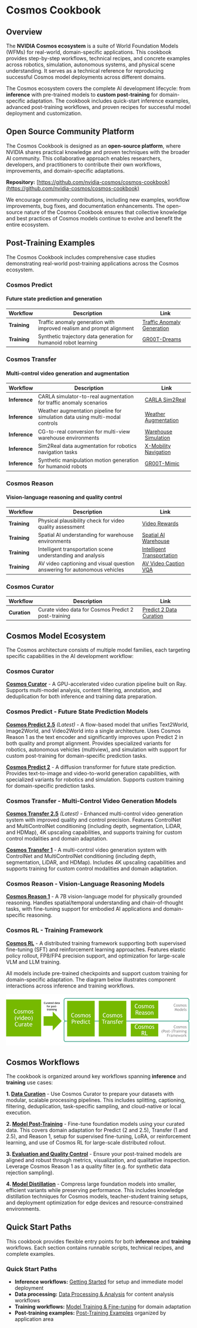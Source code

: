 # Cosmos Cookbook

## Overview

The **NVIDIA Cosmos ecosystem** is a suite of World Foundation Models (WFMs) for real-world, domain-specific applications. This cookbook provides step-by-step workflows, technical recipes, and concrete examples across robotics, simulation, autonomous systems, and physical scene understanding. It serves as a technical reference for reproducing successful Cosmos model deployments across different domains.

The Cosmos ecosystem covers the complete AI development lifecycle: from **inference** with pre-trained models to **custom post-training** for domain-specific adaptation. The cookbook includes quick-start inference examples, advanced post-training workflows, and proven recipes for successful model deployment and customization.

## Open Source Community Platform

The Cosmos Cookbook is designed as an **open-source platform**, where NVIDIA shares practical knowledge and proven techniques with the broader AI community. This collaborative approach enables researchers, developers, and practitioners to contribute their own workflows, improvements, and domain-specific adaptations.

**Repository:** [https://github.com/nvidia-cosmos/cosmos-cookbook](https://github.com/nvidia-cosmos/cosmos-cookbook)

We encourage community contributions, including new examples, workflow improvements, bug fixes, and documentation enhancements. The open-source nature of the Cosmos Cookbook ensures that collective knowledge and best practices of Cosmos models continue to evolve and benefit the entire ecosystem.

## Post-Training Examples

The Cosmos Cookbook includes comprehensive case studies demonstrating real-world post-training applications across the Cosmos ecosystem.

### **Cosmos Predict**

#### Future state prediction and generation

| **Workflow** | **Description** | **Link** |
|--------------|-----------------|----------|
| **Training** | Traffic anomaly generation with improved realism and prompt alignment | [Traffic Anomaly Generation](recipes/post_training/predict2/its-accident/post_training.md) |
| **Training** | Synthetic trajectory data generation for humanoid robot learning | [GR00T-Dreams](recipes/post_training/predict2/gr00t-dreams/post-training.md) |

### **Cosmos Transfer**

#### Multi-control video generation and augmentation

| **Workflow** | **Description** | **Link** |
|--------------|-----------------|----------|
| **Inference** | CARLA simulator-to-real augmentation for traffic anomaly scenarios | [CARLA Sim2Real](recipes/inference/transfer2_5/inference-carla-sdg-augmentation/inference.md) |
| **Inference** | Weather augmentation pipeline for simulation data using multi-modal controls | [Weather Augmentation](recipes/inference/transfer1/inference-its-weather-augmentation/inference.md) |
| **Inference** | CG-to-real conversion for multi-view warehouse environments | [Warehouse Simulation](recipes/inference/transfer1/inference-warehouse-mv/inference.md) |
| **Inference** | Sim2Real data augmentation for robotics navigation tasks | [X-Mobility Navigation](recipes/inference/transfer1/inference-x-mobility/inference.md) |
| **Inference** | Synthetic manipulation motion generation for humanoid robots | [GR00T-Mimic](recipes/inference/transfer1/gr00t-mimic/inference.md) |

### **Cosmos Reason**

#### Vision-language reasoning and quality control

| **Workflow** | **Description** | **Link** |
|--------------|-----------------|----------|
| **Training** | Physical plausibility check for video quality assessment | [Video Rewards](recipes/post_training/reason1/physical-plausibility-check/post_training.md) |
| **Training** | Spatial AI understanding for warehouse environments | [Spatial AI Warehouse](recipes/post_training/reason1/spatial-ai-warehouse/post_training.md) |
| **Training** | Intelligent transportation scene understanding and analysis | [Intelligent Transportation](recipes/post_training/reason1/intelligent-transportation/post_training.md) |
| **Training** | AV video captioning and visual question answering for autonomous vehicles | [AV Video Caption VQA](recipes/post_training/reason1/av_video_caption_vqa/post_training.md) |

### **Cosmos Curator**

| **Workflow** | **Description** | **Link** |
|--------------|-----------------|----------|
| **Curation** | Curate video data for Cosmos Predict 2 post-training | [Predict 2 Data Curation](recipes/data_curation/predict2_data/data_curation.md) |

## Cosmos Model Ecosystem

The Cosmos architecture consists of multiple model families, each targeting specific capabilities in the AI development workflow:

### **Cosmos Curator**

**[Cosmos Curator](https://github.com/nvidia-cosmos/cosmos-curate)** - A GPU-accelerated video curation pipeline built on Ray. Supports multi-model analysis, content filtering, annotation, and deduplication for both inference and training data preparation.

### **Cosmos Predict** - Future State Prediction Models

**[Cosmos Predict 2.5](https://github.com/nvidia-cosmos/cosmos-predict2.5)** *(Latest)* - A flow-based model that unifies Text2World, Image2World, and Video2World into a single architecture. Uses Cosmos Reason 1 as the text encoder and significantly improves upon Predict 2 in both quality and prompt alignment. Provides specialized variants for robotics, autonomous vehicles (multiview), and simulation with support for custom post-training for domain-specific prediction tasks.

**[Cosmos Predict 2](https://github.com/nvidia-cosmos/cosmos-predict2)** - A diffusion transformer for future state prediction. Provides text-to-image and video-to-world generation capabilities, with specialized variants for robotics and simulation. Supports custom training for domain-specific prediction tasks.

### **Cosmos Transfer** - Multi-Control Video Generation Models

**[Cosmos Transfer 2.5](https://github.com/nvidia-cosmos/cosmos-transfer2.5)** *(Latest)* - Enhanced multi-control video generation system with improved quality and control precision. Features ControlNet and MultiControlNet conditioning (including depth, segmentation, LiDAR, and HDMap), 4K upscaling capabilities, and supports training for custom control modalities and domain adaptation.

**[Cosmos Transfer 1](https://github.com/nvidia-cosmos/cosmos-transfer1)** - A multi-control video generation system with ControlNet and MultiControlNet conditioning (including depth, segmentation, LiDAR, and HDMap). Includes 4K upscaling capabilities and supports training for custom control modalities and domain adaptation.

### **Cosmos Reason** - Vision-Language Reasoning Models

**[Cosmos Reason 1](https://github.com/nvidia-cosmos/cosmos-reason1)** - A 7B vision-language model for physically grounded reasoning. Handles spatial/temporal understanding and chain-of-thought tasks, with fine-tuning support for embodied AI applications and domain-specific reasoning.

### **Cosmos RL** - Training Framework

**[Cosmos RL](https://github.com/nvidia-cosmos/cosmos-rl)** - A distributed training framework supporting both supervised fine-tuning (SFT) and reinforcement learning approaches. Features elastic policy rollout, FP8/FP4 precision support, and optimization for large-scale VLM and LLM training.

All models include pre-trained checkpoints and support custom training for domain-specific adaptation. The diagram below illustrates component interactions across inference and training workflows.

![Cosmos Overview](assets/images/cosmos_overview.png)

## Cosmos Workflows

The cookbook is organized around key workflows spanning **inference** and **training** use cases:

**1. [Data Curation](core_concepts/data_curation/overview.md)** - Use Cosmos Curator to prepare your datasets with modular, scalable processing pipelines. This includes splitting, captioning, filtering, deduplication, task-specific sampling, and cloud-native or local execution.

**2. [Model Post-Training](core_concepts/post_training/overview.md)** - Fine-tune foundation models using your curated data. This covers domain adaptation for Predict (2 and 2.5), Transfer (1 and 2.5), and Reason 1, setup for supervised fine-tuning, LoRA, or reinforcement learning, and use of Cosmos RL for large-scale distributed rollout.

**3. [Evaluation and Quality Control](core_concepts/evaluation/overview.md)** - Ensure your post-trained models are aligned and robust through metrics, visualization, and qualitative inspection. Leverage Cosmos Reason 1 as a quality filter (e.g. for synthetic data rejection sampling).

**4. [Model Distillation](core_concepts/distillation/overview.md)** - Compress large foundation models into smaller, efficient variants while preserving performance. This includes knowledge distillation techniques for Cosmos models, teacher-student training setups, and deployment optimization for edge devices and resource-constrained environments.

## Quick Start Paths

This cookbook provides flexible entry points for both **inference** and **training** workflows. Each section contains runnable scripts, technical recipes, and complete examples.

### **Quick Start Paths**

- **Inference workflows:** [Getting Started](get_started.md) for setup and immediate model deployment
- **Data processing:** [Data Processing & Analysis](core_concepts/data_curation/overview.md) for content analysis workflows
- **Training workflows:** [Model Training & Fine-tuning](core_concepts/post_training/overview.md) for domain adaptation
- **Post-training examples:** [Post-Training Examples](#post-training-examples) organized by application area

